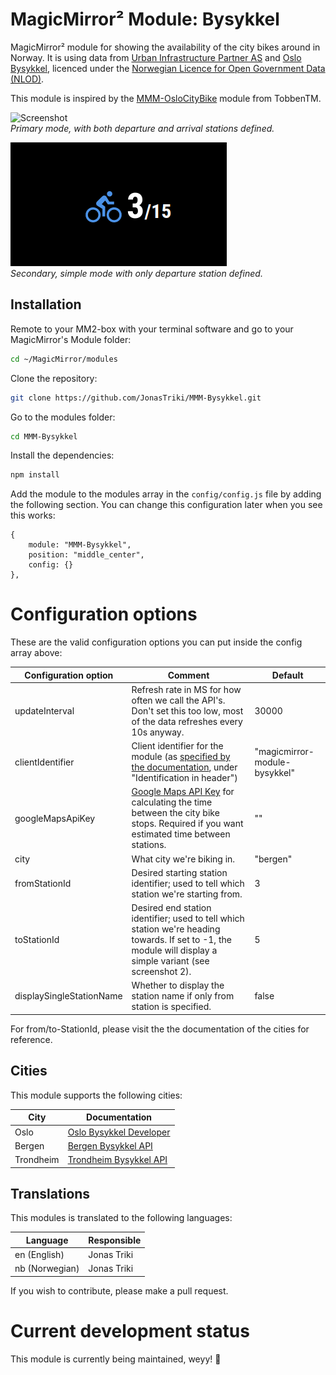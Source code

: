 # MagicMirror² Module: Bysykkel

MagicMirror² module for showing the availability of the city bikes around in Norway. It is using data from [Urban Infrastructure Partner AS](http://www.urbansharing.com/) and [Oslo Bysykkel](https://oslobysykkel.no/), licenced under the [Norwegian Licence for Open Government Data (NLOD)](https://data.norge.no/nlod/en/2.0).

This module is inspired by the [MMM-OsloCityBike](https://github.com/TobbenTM/MMM-OsloCityBike) module from TobbenTM.

![Screenshot](img/screenshot.png)  
_Primary mode, with both departure and arrival stations defined._


![Screenshot Single station mode](img/screenshot2.png)  
_Secondary, simple mode with only departure station defined._

## Installation

Remote to your MM2-box with your terminal software and go to your MagicMirror's Module folder:

```bash
cd ~/MagicMirror/modules
```

Clone the repository:

```bash
git clone https://github.com/JonasTriki/MMM-Bysykkel.git
```

Go to the modules folder:

```bash
cd MMM-Bysykkel
```

Install the dependencies:

```bash
npm install
```

Add the module to the modules array in the `config/config.js` file by adding the following section. You can change this configuration later when you see this works:

```
{
	module: "MMM-Bysykkel",
	position: "middle_center",
	config: {}
},
```

# Configuration options

These are the valid configuration options you can put inside the config array above:

| Configuration option | Comment                                                                                                                                                                                                    | Default                       |
| -------------------- | ---------------------------------------------------------------------------------------------------------------------------------------------------------------------------------------------------------- | ----------------------------- |
| updateInterval       | Refresh rate in MS for how often we call the API's. Don't set this too low, most of the data refreshes every 10s anyway.                                                                                   | 30000                         |
| clientIdentifier     | Client identifier for the module (as [specified by the documentation](https://oslobysykkel.no/en/open-data/realtime), under "Identification in header")                                                    | "magicmirror-module-bysykkel" |
| googleMapsApiKey     | [Google Maps API Key](https://developers.google.com/maps/documentation/javascript/get-api-key) for calculating the time between the city bike stops. Required if you want estimated time between stations. | ""                            |
| city                 | What city we're biking in.                                                                                                                                                                                 | "bergen"                      |
| fromStationId        | Desired starting station identifier; used to tell which station we're starting from.                                                                                                                       | 3                             |
| toStationId          | Desired end station identifier; used to tell which station we're heading towards. If set to -1, the module will display a simple variant (see screenshot 2).                                                                                                                          | 5                             |
| displaySingleStationName          | Whether to display the station name if only from station is specified.                                                                                                                          | false                             |

For from/to-StationId, please visit the the documentation of the cities for reference.

## Cities

This module supports the following cities:

| City      | Documentation                                                    |
| --------- | ---------------------------------------------------------------- |
| Oslo      | [Oslo Bysykkel Developer](https://oslobysykkel.no/apne-data)     |
| Bergen    | [Bergen Bysykkel API](https://bergenbysykkel.no/apne-data)       |
| Trondheim | [Trondheim Bysykkel API](https://trondheimbysykkel.no/apne-data) |

## Translations

This modules is translated to the following languages:

| Language       | Responsible |
| -------------- | ----------- |
| en (English)   | Jonas Triki |
| nb (Norwegian) | Jonas Triki |

If you wish to contribute, please make a pull request.

# Current development status

This module is currently being maintained, weyy! 🎉
